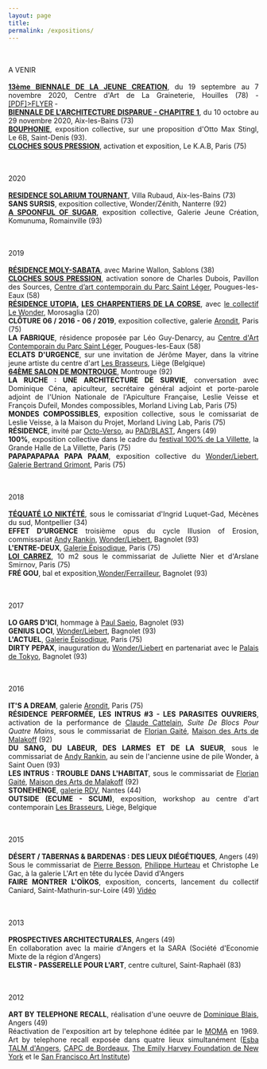 ```yaml
---
layout: page
title: 
permalink: /expositions/
---
```


<p style="text-align:justify">
<br />
<br>
A VENIR
<br>
<br><span style="font-weight: bold;"><a href="#" onclick='window.open("https://lagraineterie.ville-houilles.fr/biennale-de-la-jeune-creation");return false;'>13ème BIENNALE DE LA JEUNE CREATION</a></span>, du 19 septembre au 7 novembre 2020, Centre d'Art de La Graineterie, Houilles (78)  - <a href="{{ 'images/Flyer_Houille_2020.pdf' | relative_url }}">[PDF]>FLYER</a> -  
<br><span style="font-weight: bold;"><a href="#" onclick='window.open("https://solariumtournant.com/");return false;'>BIENNALE DE L'ARCHITECTURE DISPARUE - CHAPITRE 1</a></span>, du 10 octobre au 29 novembre 2020, Aix-les-Bains (73)  
<br><span style="font-weight: bold;"><a href="{{ 'images/DP_bouphonie_6B_V2.pdf' | relative_url }}">BOUPHONIE</a></span>, exposition collective, sur une proposition d'Otto Max Stingl, Le 6B, Saint-Denis (93).
<br><span style="font-weight: bold;"><a href="{{ site.baseurl }}/2015/10/23/Cloches-sous-pression/">CLOCHES SOUS PRESSION</a></span>, activation et exposition, Le K.A.B, Paris (75)
</p>

<p style="text-align:justify">
<br />
<br>
2020
<br>
<br><span style="font-weight: bold;"><a href="#" onclick='window.open("https://solariumtournant.com/");return false;'>RESIDENCE SOLARIUM TOURNANT</a></span>, Villa Rubaud, Aix-les-Bains (73) 
<br><span style="font-weight: bold;">SANS SURSIS</span>, exposition collective, Wonder/Zénith, Nanterre (92)
<br><span style="font-weight: bold;"><a href="#" onclick='window.open("https://www.facebook.com/events/1060201924337678/");return false;'>A SPOONFUL OF SUGAR</a></span>, exposition collective, Galerie Jeune Création, Komunuma, Romainville (93)
</p>

<p style="text-align:justify">
<br />
<br>
2019
<br>
<br><span style="font-weight: bold;"><a href="#" onclick='window.open("http://www.moly-sabata.com/2019/10/francois-dufeil-marine-wallon/");return false;'>RÉSIDENCE MOLY-SABATA</a></span>, avec Marine Wallon, Sablons (38)
<br><span style="font-weight: bold;"><a href="{{ site.baseurl }}/2015/10/23/Cloches-sous-pression/">CLOCHES SOUS PRESSION</a></span>, activation sonore de Charles Dubois, Pavillon des Sources, <a href="#" onclick='window.open("http://www.parcsaintleger.fr/portfolio/cloches-sous-pression/");return false;'>Centre d’art contemporain du Parc Saint Léger</a>, Pougues-les-Eaux (58)
<br><span style="font-weight: bold;"><a href="#" onclick='window.open("https://art-utopia.fr/francois-dufeil/");return false;'>RÉSIDENCE UTOPIA</a>, <a href="#" onclick='window.open("http://www.lescharpentiersdelacorse.com/l-entreprise-et-l-art-charpentiers-de-la-corse-13-fr.html");return false;'>LES CHARPENTIERS DE LA CORSE</a></span>, avec <a href="#" onclick='window.open("https://www.facebook.com/WONDER.LIEBERT/");return false;'>le collectif Le Wonder</a>, Morosaglia (20)
<br><span style="font-weight: bold;">CLÔTURE 06 / 2016 - 06 / 2019</span>, exposition collective, galerie <a href="#" onclick='window.open("http://arondit.com/");return false;'>Arondit</a>, Paris (75) 
<br><span style="font-weight: bold;">LA FABRIQUE</span>, résidence proposée par Léo Guy-Denarcy, au <a href="#" onclick='window.open("http://www.parcsaintleger.fr/portfolio/francois-dufeil/");return false;'>Centre d'Art Contemporain du Parc Saint Léger</a>, Pougues-les-Eaux (58)
<br><span style="font-weight: bold;">ECLATS D'URGENCE</span>, sur une invitation de Jérôme Mayer, dans la vitrine jeune artiste du centre d'art <a href="#" onclick='window.open("http://www.lesbrasseurs.org/p/francois-dufeil-fr.html");return false;'>Les Brasseurs</a>, Liège (Belgique)
<br> <span style="font-weight: bold;"><a href="#" onclick='window.open("http://www.salondemontrouge.com/1039-francois-dufeil.htm");return false;'>64ÈME SALON DE MONTROUGE</a></span>, Montrouge (92)
<br> <span style="font-weight: bold;">LA RUCHE : UNE ARCHITECTURE DE SURVIE</span>, conversation avec Dominique Céna, apiculteur, secrétaire général adjoint et porte-parole adjoint de l'Union Nationale de l'Apiculture Française, Leslie Veisse et François Dufeil, Mondes compossibles, Morland Living Lab, Paris (75)
<br> <span style="font-weight: bold;">MONDES COMPOSSIBLES</span>, exposition collective, sous le comissariat de Leslie Veisse, à la Maison du Projet, Morland Living Lab, Paris (75)
<br><span style="font-weight: bold;">RÉSIDENCE</span>, invité par <a href="#" onclick='window.open("https://www.facebook.com/octoverso/");return false;'>Octo-Verso</a>, au <a href="#" onclick='window.open("http://www.collectifblast.com/presentation/");return false;'>PAD/BLAST</a>, Angers (49)
<br><span style="font-weight: bold;">100%</span>, exposition collective dans le cadre du <a href="#" onclick='window.open("https://lavillette.com/tag/festival-100_t113/1");return false;'> festival 100% de La Villette</a>, la Grande Halle de La Villette, Paris (75)
<br><span style="font-weight: bold;">PAPAPAPAPAA PAPA PAAM</span>, exposition collective du <a href="#" onclick='window.open("https://lewonder.com/");return false;'>Wonder/Liebert</a>, <a href="#" onclick='window.open("http://www.bertrandgrimont.com/");return false;'>Galerie Bertrand Grimont</a>, Paris (75)
</p>

<p style="text-align:justify">
<br />
<br>
2018
<br>
<br> <span style="font-weight: bold;"><a href="#" onclick='window.open("https://www.enrevenantdelexpo.com/2018/09/20/tequate-lo-niktete-le-wonder-liebert-montpellier/");return false;'>TÉQUATÉ LO NIKTÉTÉ</a></span>, sous le comissariat d'Ingrid Luquet-Gad, Mécènes du sud, Montpellier (34)
<br> <span style="font-weight: bold;">EFFET D'URGENCE</span> troisi&egrave;me opus du cycle Illusion of Erosion, commissariat <a href="#" onclick='window.open("http://andy-rankin.com/");return false;'>Andy Rankin</a>, <a href="#" onclick='window.open("https://lewonder.com/");return false;'>Wonder/Liebert</a>, Bagnolet (93)
<br> <span style="font-weight: bold;">L'ENTRE-DEUX</span>, <a href="#" onclick='window.open("https://www.facebook.com/lagalerie.episodique");return false;'>Galerie &Eacute;pisodique</a>, Paris (75)
<br> <span style="font-weight: bold;"><a href="#" onclick='window.open("http://loicarrez.xyz");return false;'>LOI CARREZ</a></span>, 10 m2 sous le commissariat de Juliette Nier et d'Arslane Smirnov, Paris (75)
<br> <span style="font-weight: bold;">FRÉ GOU</span>, bal et exposition,<a href="#" onclick='window.open("https://lewonder.com/");return false;'>Wonder/Ferrailleur</a>, Bagnolet (93)
</p>

<p style="text-align:justify">
<br />
<br>
2017
<br>
<br> <span style="font-weight: bold;">LO GARS D'ICI</span>, hommage à <a href="#" onclick='window.open("http://saeio.paris/");return false;'>Paul Saeio</a>, Bagnolet (93)
<br> <span style="font-weight: bold;">GENIUS LOCI</span>, <a href="#" onclick='window.open("https://www.facebook.com/WONDER.LIEBERT/");return false;'>Wonder/Liebert</a>, Bagnolet (93)
<br> <span style="font-weight: bold;">L'ACTUEL</span>, <a href="#" onclick='window.open("https://www.facebook.com/lagalerie.episodique");return false;'>Galerie &Eacute;pisodique</a>, Paris (75)
<br> <span style="font-weight: bold;">DIRTY PEPAX</span>,  inauguration du <a href="#" onclick='window.open("https://www.facebook.com/WONDER.LIEBERT/");return false;'>Wonder/Liebert</a> en partenariat avec le <a href="#" onclick='window.open("http://www.palaisdetokyo.com/");return false;'>Palais de Tokyo</a>, Bagnolet (93)
</p>

<p style="text-align:justify">
<br />
<br>
2016
<br>
<br> <span style="font-weight: bold;">IT'S A DREAM</span>, galerie <a href="#" onclick='window.open("http://arondit.com/");return false;'>Arondit</a>, Paris (75)
<br> <span style="font-weight: bold;">RÉSIDENCE PERFORMÉE, LES INTRUS #3 - LES PARASITES OUVRIERS</span>, activation de la performance de <a href="#" onclick='window.open("http://www.claudecattelain.com/");return false;'>Claude Cattelain</a>, <span style="font-style: italic;">Suite
De Blocs Pour Quatre Mains</span>, sous le commissariat de <a href="#" onclick='window.open("http://floriangaite.fr/accueil/");return false;'>Florian Gait&eacute;</a>, <a href="#" onclick='window.open("http://maisondesarts.malakoff.fr/");return false;'>Maison des Arts de Malakoff</a> (92)
<br> <span style="font-weight: bold;">DU SANG, DU LABEUR, DES LARMES ET DE LA SUEUR</span>, sous le commissariat de <a href="#" onclick='window.open("http://andy-rankin.com/");return false;'>Andy Rankin</a>, au sein de l'ancienne usine de pile Wonder, &agrave; Saint Ouen (93)
<br> <span style="font-weight: bold;">LES INTRUS : TROUBLE DANS L'HABITAT</span>, sous le commissariat de <a href="#" onclick='window.open("http://floriangaite.fr/accueil/");return false;'>Florian Gait&eacute;</a>, <a href="#" onclick='window.open("http://maisondesarts.malakoff.fr/");return false;'>Maison des Arts de Malakoff</a> (92)
<br> <span style="font-weight: bold;">STONEHENGE</span>, <a href="#" onclick='window.open("http://galerierdv.com/");return false;'>galerie RDV</a>, Nantes (44)
<br> <span style="font-weight: bold;">OUTSIDE (ECUME - SCUM)</span>, exposition, workshop au centre d'art contemporain <a href="#" onclick='window.open("http://www.lesbrasseurs.org/");return false;'>Les Brasseurs</a>, Li&egrave;ge, Belgique
</p>

<p style="text-align:justify">
<br />
<br>
2015
<br>
<br> <span style="font-weight: bold;"> DÉSERT / TABERNAS & BARDENAS : DES LIEUX DIÉGÉTIQUES</span>, Angers (49)
<br> Sous le commissariat de <a href="#" onclick='window.open("http://www.reseaux-artistes.fr/dossiers/pierre-besson?lng=fr");return false;'>Pierre Besson</a>, <a href="#" onclick='window.open("http://www.hurteau.org/");return false;'>Philippe Hurteau</a> et Christophe Le Gac, &agrave;  la galerie L'Art en t&ecirc;te du lyc&eacute;e David d'Angers
<br> <span style="font-weight: bold;">FAIRE MONTRER L'OÏKOS</span>, exposition, concerts, lancement du collectif Caniard, Saint-Mathurin-sur-Loire (49) <a href="#" onclick='window.open("https://www.youtube.com/watch?v=8jVoWUsMYk8");return false;'>Vid&eacute;o</a> 
</p>

<p style="text-align:justify">
<br />
<br>
2013
<br>
<br> <span style="font-weight: bold;">PROSPECTIVES ARCHITECTURALES</span>, Angers (49)
<br> En collaboration avec la mairie d'Angers et la SARA (Soci&eacute;t&eacute; d'Economie Mixte de la r&eacute;gion d'Angers)
<br> <span style="font-weight: bold;">ELSTIR - PASSERELLE POUR L'ART</span>, centre culturel, Saint-Rapha&euml;l (83)
</p>

<p style="text-align:justify">
<br />
<br>
2012
<br>
<br> <span style="font-weight: bold;">ART BY TELEPHONE RECALL</span>, r&eacute;alisation d'une oeuvre de <a href="#" onclick='window.open("https://fr.wikipedia.org/wiki/Dominique_Blais");return false;'>Dominique Blais</a>, Angers (49)
<br> R&eacute;activation de l'exposition art by telephone &eacute;dit&eacute;e par le <a href="#" onclick='window.open("https://www.moma.org/");return false;'>MOMA</a> en 1969. Art by telephone recall expos&eacute;e dans quatre lieux simultan&eacute;ment (<a href="#" onclick='window.open("http://angers.esba-talm.fr/");return false;'>Esba TALM d'Angers</a>, <a href="#" onclick='window.open("http://www.capc-bordeaux.fr/");return false;'>CAPC de Bordeaux</a>, <a href="#" onclick='window.open("http://emilyharveyfoundation.org/");return false;'>The Emily Harvey Foundation de New York</a> et le <a href="#" onclick='window.open("http://www.sfai.edu/");return false;'>San Francisco Art Institute</a>)
</p>


